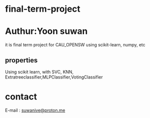 # final-term-project
# Authur:Yoon suwan
it is final term project for CAU_OPENSW
using scikit-learn, numpy, etc

## properties
Using scikit learn, 
with SVC, KNN, Extratreeclassifier,MLPClassifier,VotingClassifier

# contact
E-mail : suwanive@proton.me
